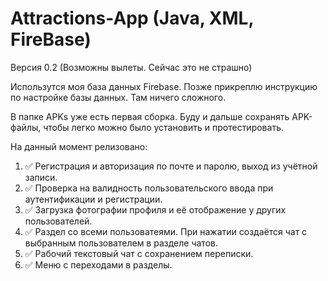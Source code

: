 # Attractions-App (Java, XML, FireBase)
Версия 0.2 (Возможны вылеты. Сейчас это не страшно)

Использутся моя база данных Firebase. Позже прикреплю инструкцию по настройке базы данных. Там ничего сложного. 

В папке APKs уже есть первая сборка. Буду и дальше сохранять APK-файлы, чтобы легко можно было установить и протестировать.

На данный момент релизовано:
1. ✅ Регистрация и авторизация по почте и паролю, выход из учётной записи.
2. ✅ Проверка на валидность пользовательского ввода при аутентификации и регистрации.
3. ✅ Загрузка фотографии профиля и её отображение у других пользователей.
4. ✅ Раздел со всеми пользоватеями. При нажатии создаётся чат с выбранным пользователем в разделе чатов.
5. ✅ Рабочий текстовый чат с сохранением переписки.
6. ✅ Меню с переходами в разделы.
